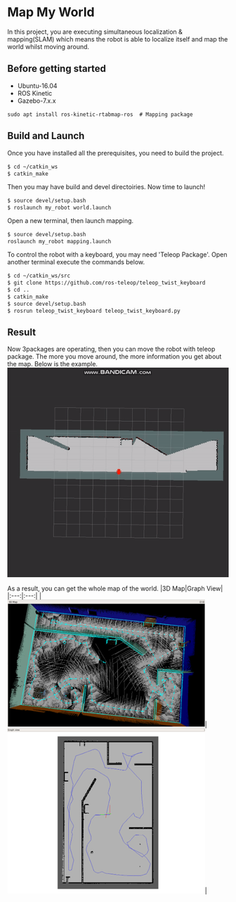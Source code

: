 # Map My World
In this project, you are executing simultaneous localization & mapping(SLAM) which means the robot is able to localize itself and map the world whilst moving around.
## Before getting started
* Ubuntu-16.04  
* ROS Kinetic  
* Gazebo-7.x.x
```console
sudo apt install ros-kinetic-rtabmap-ros  # Mapping package
```
## Build and Launch
Once you have installed all the prerequisites, you need to build the project.
```console
$ cd ~/catkin_ws
$ catkin_make
```
Then you may have build and devel directoiries. Now time to launch!
```console
$ source devel/setup.bash
$ roslaunch my_robot world.launch
```
Open a new terminal, then launch mapping.
```console
$ source devel/setup.bash
roslaunch my_robot mapping.launch
```
To control the robot with a keyboard, you may need 'Teleop Package'. Open another terminal execute the commands below.
```console
$ cd ~/catkin_ws/src
$ git clone https://github.com/ros-teleop/teleop_twist_keyboard
$ cd ..
$ catkin_make
$ source devel/setup.bash
$ rosrun teleop_twist_keyboard teleop_twist_keyboard.py
```

## Result
Now 3packages are operating, then you can move the robot with teleop package. The more you move around, the more information you get about the map. Below is the example.
<img src="images/bandicam2024-05-2419-12-40-038-ezgif.com-video-to-gif-converter.gif" style="width:600px;"/>   

As a result, you can get the whole map of the world.
|3D Map|Graph View|
|:---:|:---:|
|<img src="images/3d_map.png" alt="3d_map" style="width:450px;"/>|<img src="images/graph_view.png" alt="graph_view" style="width:450px;"/>| 
